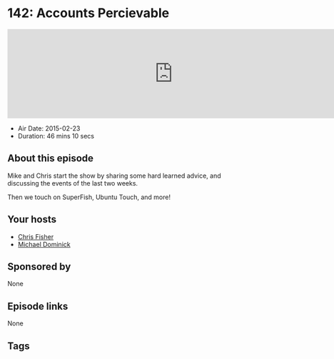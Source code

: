 # 142: Accounts Percievable

<iframe src="https://player.fireside.fm/v2/MLf2ZzhC+LpmdfChM?theme=dark" width="740" height="200" frameborder="0" scrolling="no"></iframe>

* Air Date: 2015-02-23
* Duration: 46 mins 10 secs

## About this episode

Mike and Chris start the show by sharing some hard learned advice, and discussing the events of the last two weeks.

Then we touch on SuperFish, Ubuntu Touch, and more!

## Your hosts
* [Chris Fisher](https://coder.show/hosts/chrislas)
* [Michael Dominick](https://coder.show/hosts/michael)

## Sponsored by

None



## Episode links

None



## Tags

